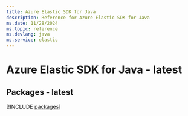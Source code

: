 ```yaml
---
title: Azure Elastic SDK for Java
description: Reference for Azure Elastic SDK for Java
ms.date: 11/28/2024
ms.topic: reference
ms.devlang: java
ms.service: elastic
---
```

# Azure Elastic SDK for Java - latest
## Packages - latest
[!INCLUDE [packages](elastic-index.md)]